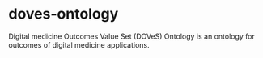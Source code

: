 # doves-ontology

Digital medicine Outcomes Value Set (DOVeS) Ontology is an ontology for outcomes of digital medicine applications.
